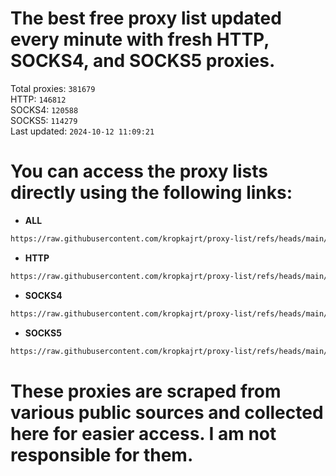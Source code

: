 # The best free proxy list updated every minute with fresh HTTP, SOCKS4, and SOCKS5 proxies.

Total proxies: `381679`  
HTTP: `146812`  
SOCKS4: `120588`  
SOCKS5: `114279`  
Last updated: `2024-10-12 11:09:21`  

# You can access the proxy lists directly using the following links:

- **ALL**

```bash
https://raw.githubusercontent.com/kropkajrt/proxy-list/refs/heads/main/all.txt
```

- **HTTP**

```bash
https://raw.githubusercontent.com/kropkajrt/proxy-list/refs/heads/main/http.txt
```

- **SOCKS4**

```bash
https://raw.githubusercontent.com/kropkajrt/proxy-list/refs/heads/main/socks4.txt
```

- **SOCKS5**

```bash
https://raw.githubusercontent.com/kropkajrt/proxy-list/refs/heads/main/socks5.txt
```

# These proxies are scraped from various public sources and collected here for easier access. I am not responsible for them.